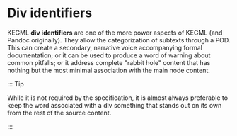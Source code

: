 # Div identifiers

KEGML **div identifiers** are one of the more power aspects of KEGML (and Pandoc originally). They allow the categorization of subtexts through a POD. This can create a secondary, narrative voice accompanying formal documentation; or it can be used to produce a word of warning about common pitfalls; or it address complete "rabbit hole" content that has nothing but the most minimal association with the main node content.

::: Tip

While it is not required by the specification, it is almost always preferable to keep the word associated with a div something that stands out on its own from the rest of the source content.

:::
